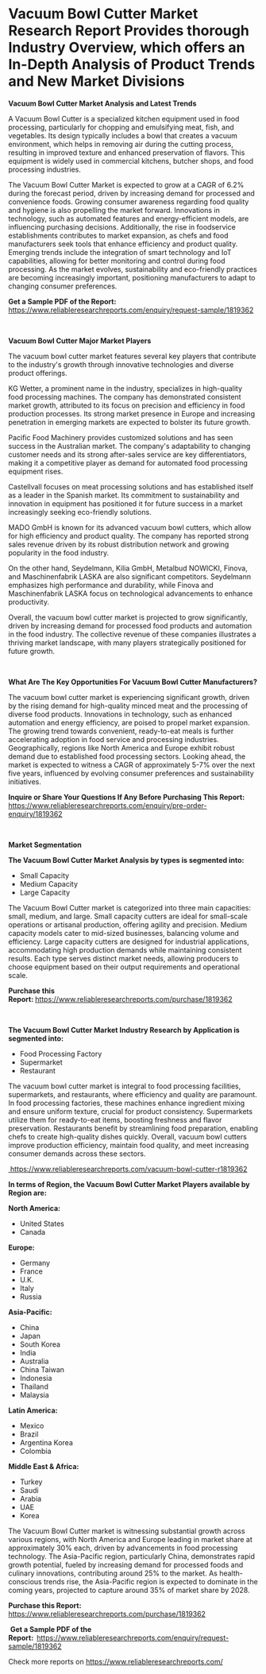 <p><h1>Vacuum Bowl Cutter Market Research Report Provides thorough Industry Overview, which offers an In-Depth Analysis of Product Trends and New Market Divisions</h1></p><p><strong>Vacuum Bowl Cutter Market Analysis and Latest Trends</strong></p>
<p><p>A Vacuum Bowl Cutter is a specialized kitchen equipment used in food processing, particularly for chopping and emulsifying meat, fish, and vegetables. Its design typically includes a bowl that creates a vacuum environment, which helps in removing air during the cutting process, resulting in improved texture and enhanced preservation of flavors. This equipment is widely used in commercial kitchens, butcher shops, and food processing industries.</p><p>The Vacuum Bowl Cutter Market is expected to grow at a CAGR of 6.2% during the forecast period, driven by increasing demand for processed and convenience foods. Growing consumer awareness regarding food quality and hygiene is also propelling the market forward. Innovations in technology, such as automated features and energy-efficient models, are influencing purchasing decisions. Additionally, the rise in foodservice establishments contributes to market expansion, as chefs and food manufacturers seek tools that enhance efficiency and product quality. Emerging trends include the integration of smart technology and IoT capabilities, allowing for better monitoring and control during food processing. As the market evolves, sustainability and eco-friendly practices are becoming increasingly important, positioning manufacturers to adapt to changing consumer preferences.</p></p>
<p><strong>Get a Sample PDF of the Report:&nbsp;</strong> <a href="https://www.reliableresearchreports.com/enquiry/request-sample/1819362?utm_campaign=10&utm_medium=2&utm_source=Github&utm_content=ia&utm_term=09042025&utm_id=vacuum-bowl-cutter">https://www.reliableresearchreports.com/enquiry/request-sample/1819362</a></p>
<p>&nbsp;</p>
<p><strong>Vacuum Bowl Cutter Major Market Players</strong></p>
<p><p>The vacuum bowl cutter market features several key players that contribute to the industry's growth through innovative technologies and diverse product offerings. </p><p>KG Wetter, a prominent name in the industry, specializes in high-quality food processing machines. The company has demonstrated consistent market growth, attributed to its focus on precision and efficiency in food production processes. Its strong market presence in Europe and increasing penetration in emerging markets are expected to bolster its future growth.</p><p>Pacific Food Machinery provides customized solutions and has seen success in the Australian market. The company's adaptability to changing customer needs and its strong after-sales service are key differentiators, making it a competitive player as demand for automated food processing equipment rises.</p><p>Castellvall focuses on meat processing solutions and has established itself as a leader in the Spanish market. Its commitment to sustainability and innovation in equipment has positioned it for future success in a market increasingly seeking eco-friendly solutions.</p><p>MADO GmbH is known for its advanced vacuum bowl cutters, which allow for high efficiency and product quality. The company has reported strong sales revenue driven by its robust distribution network and growing popularity in the food industry.</p><p>On the other hand, Seydelmann, Kilia GmbH, Metalbud NOWICKI, Finova, and Maschinenfabrik LASKA are also significant competitors. Seydelmann emphasizes high performance and durability, while Finova and Maschinenfabrik LASKA focus on technological advancements to enhance productivity.</p><p>Overall, the vacuum bowl cutter market is projected to grow significantly, driven by increasing demand for processed food products and automation in the food industry. The collective revenue of these companies illustrates a thriving market landscape, with many players strategically positioned for future growth.</p></p>
<p>&nbsp;</p>
<p><strong>What Are The Key Opportunities For Vacuum Bowl Cutter Manufacturers?</strong></p>
<p><p>The vacuum bowl cutter market is experiencing significant growth, driven by the rising demand for high-quality minced meat and the processing of diverse food products. Innovations in technology, such as enhanced automation and energy efficiency, are poised to propel market expansion. The growing trend towards convenient, ready-to-eat meals is further accelerating adoption in food service and processing industries. Geographically, regions like North America and Europe exhibit robust demand due to established food processing sectors. Looking ahead, the market is expected to witness a CAGR of approximately 5-7% over the next five years, influenced by evolving consumer preferences and sustainability initiatives.</p></p>
<p><strong>Inquire or Share Your Questions If Any Before Purchasing This Report:</strong> <a href="https://www.reliableresearchreports.com/enquiry/pre-order-enquiry/1819362?utm_campaign=10&utm_medium=2&utm_source=Github&utm_content=ia&utm_term=09042025&utm_id=vacuum-bowl-cutter">https://www.reliableresearchreports.com/enquiry/pre-order-enquiry/1819362</a></p>
<p>&nbsp;</p>
<p><strong>Market Segmentation</strong></p>
<p><strong>The Vacuum Bowl Cutter Market Analysis by types is segmented into:</strong></p>
<p><ul><li>Small Capacity</li><li>Medium Capacity</li><li>Large Capacity</li></ul></p>
<p><p>The Vacuum Bowl Cutter market is categorized into three main capacities: small, medium, and large. Small capacity cutters are ideal for small-scale operations or artisanal production, offering agility and precision. Medium capacity models cater to mid-sized businesses, balancing volume and efficiency. Large capacity cutters are designed for industrial applications, accommodating high production demands while maintaining consistent results. Each type serves distinct market needs, allowing producers to choose equipment based on their output requirements and operational scale.</p></p>
<p><strong>Purchase this Report:&nbsp;</strong><a href="https://www.reliableresearchreports.com/purchase/1819362?utm_campaign=10&utm_medium=2&utm_source=Github&utm_content=ia&utm_term=09042025&utm_id=vacuum-bowl-cutter">https://www.reliableresearchreports.com/purchase/1819362</a></p>
<p>&nbsp;</p>
<p><strong>The Vacuum Bowl Cutter Market Industry Research by Application is segmented into:</strong></p>
<p><ul><li>Food Processing Factory</li><li>Supermarket</li><li>Restaurant</li></ul></p>
<p><p>The vacuum bowl cutter market is integral to food processing facilities, supermarkets, and restaurants, where efficiency and quality are paramount. In food processing factories, these machines enhance ingredient mixing and ensure uniform texture, crucial for product consistency. Supermarkets utilize them for ready-to-eat items, boosting freshness and flavor preservation. Restaurants benefit by streamlining food preparation, enabling chefs to create high-quality dishes quickly. Overall, vacuum bowl cutters improve production efficiency, maintain food quality, and meet increasing consumer demands across these sectors.</p></p>
<p><a href="https://www.reliableresearchreports.com/vacuum-bowl-cutter-r1819362?utm_campaign=10&utm_medium=2&utm_source=Github&utm_content=ia&utm_term=09042025&utm_id=vacuum-bowl-cutter">&nbsp;https://www.reliableresearchreports.com/vacuum-bowl-cutter-r1819362</a></p>
<p><strong>In terms of Region, the Vacuum Bowl Cutter Market Players available by Region are:</strong></p>
<p>
    <p> <strong> North America: </strong>
        <ul>
            <li>United States</li>
            <li>Canada</li>
        </ul>
        </p> 
    <p> <strong> Europe: </strong>
        <ul>
            <li>Germany</li>
            <li>France</li>
            <li>U.K.</li>
            <li>Italy</li>
            <li>Russia</li>
        </ul>
        </p> 
    <p> <strong> Asia-Pacific: </strong>
        <ul>
            <li>China</li>
            <li>Japan</li>
            <li>South Korea</li>
            <li>India</li>
            <li>Australia</li>
            <li>China Taiwan</li>
            <li>Indonesia</li>
            <li>Thailand</li>
            <li>Malaysia</li>
        </ul>
        </p> 
    <p> <strong> Latin America: </strong>
        <ul>
            <li>Mexico</li>
            <li>Brazil</li>
            <li>Argentina Korea</li>
            <li>Colombia</li>
        </ul>
        </p> 
    <p> <strong> Middle East & Africa: </strong>
        <ul>
            <li>Turkey</li>
            <li>Saudi</li>
            <li>Arabia</li>
            <li>UAE</li>
            <li>Korea</li>
        </ul>
    </p>
    </p>
<p><p>The Vacuum Bowl Cutter market is witnessing substantial growth across various regions, with North America and Europe leading in market share at approximately 30% each, driven by advancements in food processing technology. The Asia-Pacific region, particularly China, demonstrates rapid growth potential, fueled by increasing demand for processed foods and culinary innovations, contributing around 25% to the market. As health-conscious trends rise, the Asia-Pacific region is expected to dominate in the coming years, projected to capture around 35% of market share by 2028.</p></p>
<p><strong>Purchase this Report: </strong><a href="https://www.reliableresearchreports.com/purchase/1819362?utm_campaign=10&utm_medium=2&utm_source=Github&utm_content=ia&utm_term=09042025&utm_id=vacuum-bowl-cutter">https://www.reliableresearchreports.com/purchase/1819362</a></p>
<p>&nbsp;<strong>Get a Sample PDF of the Report:&nbsp;&nbsp;</strong><a href="https://www.reliableresearchreports.com/enquiry/request-sample/1819362?utm_campaign=10&utm_medium=2&utm_source=Github&utm_content=ia&utm_term=09042025&utm_id=vacuum-bowl-cutter">https://www.reliableresearchreports.com/enquiry/request-sample/1819362</a></p>
<p><strong></strong></p>
<p>Check more reports on <a href="https://www.reliableresearchreports.com/?utm_campaign=10&utm_medium=2&utm_source=Github&utm_content=ia&utm_term=09042025&utm_id=vacuum-bowl-cutter">https://www.reliableresearchreports.com/</a></p>